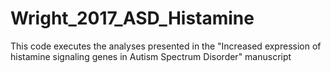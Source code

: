 # Wright_2017_ASD_Histamine
This code executes the analyses presented in the "Increased expression of histamine signaling genes in Autism Spectrum Disorder" manuscript
